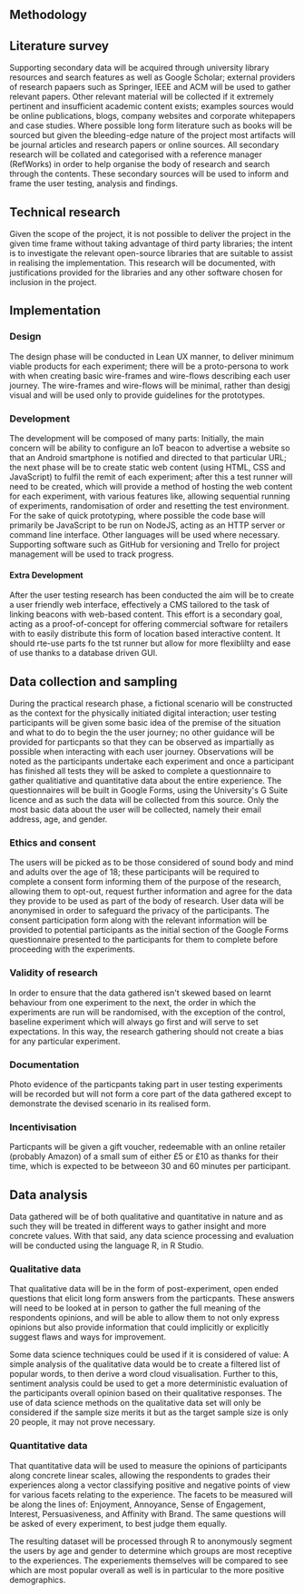 <section>

# Methodology

## Literature survey

Supporting secondary data will be acquired through university library resources and search features as well as Google Scholar; external providers of research papaers such as Springer, IEEE and ACM will be used to gather relevant papers. Other relevant material will be collected if it extremely pertinent and insufficient academic content exists; examples sources would be online publications, blogs, company websites and corporate whitepapers and case studies. Where possible long form literature such as books will be sourced but given the bleeding-edge nature of the project most artifacts will be journal articles and research papers or online sources. All secondary research will be collated and categorised with a reference manager (RefWorks) in order to help organise the body of research and search through the contents.  These secondary sources will be used to inform and frame the user testing, analysis and findings.

## Technical research

Given the scope of the project, it is not possible to deliver the project in the given time frame without taking advantage of third party libraries; the intent is to investigate the relevant open-source libraries that are suitable to assist in realising the implementation. This research will be documented, with justifications provided for the libraries and any other software chosen for inclusion in the project.

## Implementation

### Design

The design phase will be conducted in Lean UX manner, to deliver minimum viable products for each experiment; there will be a proto-persona to work with when creating basic wire-frames and wire-flows describing each user journey. The wire-frames and wire-flows will be minimal, rather than desigj visual and will be used only to provide guidelines for the prototypes.

### Development

The development will be composed of many parts: Initially, the main concern will be ability to configure an IoT beacon to advertise a website so that an Android smartphone is notified and directed to that particular URL; the next phase will be to create static web content (using HTML, CSS and JavaScript) to fulfil the remit of each experiment; after this a test runner will need to be created, which will provide a method of hosting the web content for each experiment, with various features like, allowing sequential running of experiments, randomisation of order and resetting the test environment.
For the sake of quick prototyping, where possible the code base will primarily be JavaScript to be run on NodeJS, acting as an HTTP server or command line interface. Other languages will be used where necessary.
Supporting software such as GitHub for versioning and Trello for project management will be used to track progress.

#### Extra Development

After the user testing research has been conducted the aim will be to create a user friendly web interface, effectively a CMS tailored to the task of linking beacons with web-based content. This effort is a secondary goal, acting as a proof-of-concept for offering commercial software for retailers with to easily distribute this form of location based interactive content. It should rte-use parts fo the tst runner but allow for more flexiblilty and ease of use thanks to a database driven GUI.

## Data collection and sampling

During the practical research phase, a fictional scenario will be constructed as the context for the physically initiated digital interaction; user testing participants will be given some basic idea of the premise of the situation and what to do to begin the the user journey; no other guidance will be provided for particpants so that they can be observed as impartially as possible when interacting with each user journey. Observations will be noted as the participants undertake each experiment and once a participant has finished all tests they will be asked to complete a questionnaire to gather qualitiative and quantitative data about the entire experience. The questionnaires will be built in Google Forms, using the University's G Suite licence and as such the data will be collected from this source. Only the most basic data about the user will be collected, namely their email address, age, and gender.

### Ethics and consent

The users will be picked as to be those considered of sound body and mind and adults over the age of 18; these participants will be required to complete a consent form informing them of the purpose of the research, allowing them to opt-out, request further information and agree for the data they provide to be used as part of the body of research. User data will be anonymised in order to safeguard the privacy of the participants. The consent participation form along with the relevant information will be provided to potential participants as the initial section of the Google Forms questionnaire presented to the participants for them to complete before proceeding with the experiments.

### Validity of research

In order to ensure that the data gathered isn't skewed based on learnt behaviour from one experiment to the next, the order in which the experiments are run will be randomised, with the exception of the control, baseline experiment which will always go first and will serve to set expectations. In this way, the research gathering should not create a bias for any particular experiment.

### Documentation

Photo evidence of the particpants taking part in user testing experiments will be recorded but will not form a core part of the data gathered except to demonstrate the devised scenario in its realised form.

### Incentivisation

Particpants will be given a gift voucher, redeemable with an online retailer (probably Amazon) of a small sum of either £5 or £10 as thanks for their time, which is expected to be betweeon 30 and 60 minutes per participant.

## Data analysis

Data gathered will be of both qualitative and quantitative in nature and as such they will be treated in different ways to gather insight and more concrete values. With that said, any data science processing and evaluation will be conducted using the language R, in R Studio.

### Qualitative data

That qualitative data will be in the form of post-experiment, open ended questions that elicit long form answers from the particpants. These answers will need to be looked at in person to gather the full meaning of the respondents opinions, and will be able to allow them to not only express opinions but also provide information that could implicitly or explicitly suggest flaws and ways for improvement.

Some data science techniques could be used if it is considered of value: A simple analysis of the qualitative data would be to create a filtered list of popular words, to then derive a word cloud visualisation. Further to this, sentiment analysis could be used to get a more deterministic evaluation of the participants overall opinion based on their qualitative responses. The use of data science methods on the qualitative data set will only be considered if the sample size merits it but as the target sample size is only 20 people, it may not prove necessary.

### Quantitative data

That quantitative data will be used to measure the opinions of participants along concrete linear scales, allowing the respondents to grades their experiences along a vector classifying positive and negative points of view for various facets relating to the experience. The facets to be measured will be along the lines of: Enjoyment, Annoyance, Sense of Engagement, Interest, Persuasiveness, and Affinity with Brand. The same questions will be asked of every experiment, to best judge them equally.

The resulting dataset will be processed through R to anonymously segment the users by age and gender to determine which groups are most receptive to the experiences. The experiements themselves will be compared to see which are most popular overall as well is in particular to the more positive demographics.

</section>
